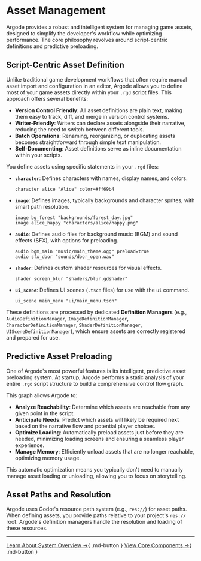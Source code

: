 # Asset Management

Argode provides a robust and intelligent system for managing game assets, designed to simplify the developer's workflow while optimizing performance. The core philosophy revolves around script-centric definitions and predictive preloading.

## Script-Centric Asset Definition

Unlike traditional game development workflows that often require manual asset import and configuration in an editor, Argode allows you to define most of your game assets directly within your `.rgd` script files. This approach offers several benefits:

*   **Version Control Friendly**: All asset definitions are plain text, making them easy to track, diff, and merge in version control systems.
*   **Writer-Friendly**: Writers can declare assets alongside their narrative, reducing the need to switch between different tools.
*   **Batch Operations**: Renaming, reorganizing, or duplicating assets becomes straightforward through simple text manipulation.
*   **Self-Documenting**: Asset definitions serve as inline documentation within your scripts.

You define assets using specific statements in your `.rgd` files:

*   **`character`**: Defines characters with names, display names, and colors.
    ```rgd
    character alice "Alice" color=#ff69b4
    ```
*   **`image`**: Defines images, typically backgrounds and character sprites, with smart path resolution.
    ```rgd
    image bg_forest "backgrounds/forest_day.jpg"
    image alice_happy "characters/alice/happy.png"
    ```
*   **`audio`**: Defines audio files for background music (BGM) and sound effects (SFX), with options for preloading.
    ```rgd
    audio bgm_main "music/main_theme.ogg" preload=true
    audio sfx_door "sounds/door_open.wav"
    ```
*   **`shader`**: Defines custom shader resources for visual effects.
    ```rgd
    shader screen_blur "shaders/blur.gdshader"
    ```
*   **`ui_scene`**: Defines UI scenes (`.tscn` files) for use with the `ui` command.
    ```rgd
    ui_scene main_menu "ui/main_menu.tscn"
    ```

These definitions are processed by dedicated **Definition Managers** (e.g., `AudioDefinitionManager`, `ImageDefinitionManager`, `CharacterDefinitionManager`, `ShaderDefinitionManager`, `UISceneDefinitionManager`), which ensure assets are correctly registered and prepared for use.

## Predictive Asset Preloading

One of Argode's most powerful features is its intelligent, predictive asset preloading system. At startup, Argode performs a static analysis of your entire `.rgd` script structure to build a comprehensive control flow graph.

This graph allows Argode to:

*   **Analyze Reachability**: Determine which assets are reachable from any given point in the script.
*   **Anticipate Needs**: Predict which assets will likely be required next based on the narrative flow and potential player choices.
*   **Optimize Loading**: Automatically preload assets just before they are needed, minimizing loading screens and ensuring a seamless player experience.
*   **Manage Memory**: Efficiently unload assets that are no longer reachable, optimizing memory usage.

This automatic optimization means you typically don't need to manually manage asset loading or unloading, allowing you to focus on storytelling.

## Asset Paths and Resolution

Argode uses Godot's resource path system (e.g., `res://`) for asset paths. When defining assets, you provide paths relative to your project's `res://` root. Argode's definition managers handle the resolution and loading of these resources.

---

[Learn About System Overview →](system-overview.md){ .md-button }
[View Core Components →](core-components.md){ .md-button }
